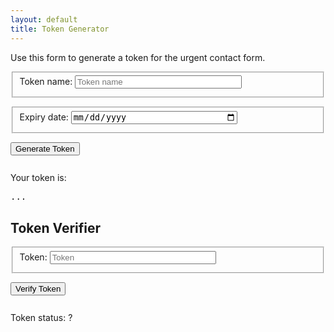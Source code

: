 ```yaml
---
layout: default
title: Token Generator
---
```


Use this form to generate a token for the urgent contact form.

<form id="token-generation-form">
  <fieldset style="margin-bottom:1em">
    <label for="name" style="display:inline-block; margin-bottom:0.5em">Token name:</label>
    <input type="text" name="name" id="name" placeholder="Token name" style="box-sizing:border-box; width:100%; max-width:20em" required>
  </fieldset>
  <fieldset style="margin-bottom:1em">
    <label for="expiry" style="display:inline-block; margin-bottom:0.5em">Expiry date:</label>
    <input type="date" name="expiry" id="expiry" style="box-sizing:border-box; width:100%; max-width:20em" required>
  </fieldset>
  <button type="submit" style="margin-bottom:1em">Generate Token</button>
</form>
<p>Your token is:</p>
<pre style="display:inline" id="token-value">...</pre>

## Token Verifier

<form id="token-verification-form">
  <fieldset style="margin-bottom:1em">
    <label for="name" style="display:inline-block; margin-bottom:0.5em">Token:</label>
    <input type="text" name="token" id="token" placeholder="Token" style="box-sizing:border-box; width:100%; max-width:20em" required>
  </fieldset>
  <button type="submit" style="margin-bottom:1em">Verify Token</button>
</form>
<p>Token status: <span id="token-verify-output">?</span></p>

<script>
  document.getElementById("token-generation-form").addEventListener("submit", event => {
    event.preventDefault()
    const formData = new FormData(event.target);
    const name = formData.get("name");
    const expiry = formData.get("expiry");
    fetch('/secure/api/token-generate', {
      method: 'POST',
      headers: {
        'accept': 'application/json',
        'content-type': 'application/json'
      },
      body: JSON.stringify({ name, expiry })
    })
    .then(res => res.json())
    .then(res => document.getElementById("token-value").innerHTML = res.token);
  });

  document.getElementById("token-verification-form").addEventListener("submit", event => {
    event.preventDefault()
    const formData = new FormData(event.target);
    const token = formData.get("token");
    fetch('/api/token-verify', {
      method: 'POST',
      headers: {
        'accept': 'application/json',
        'content-type': 'application/json'
      },
      body: JSON.stringify({ token })
    })
    .then(res => res.json())
    .then(res => {
      const element = document.getElementById("token-verify-output");
      if (res.ok) {
        element.innerHTML = "ok";
      } else {
        element.innerHTML = "BAD";
      }
    });
  });
</script>
